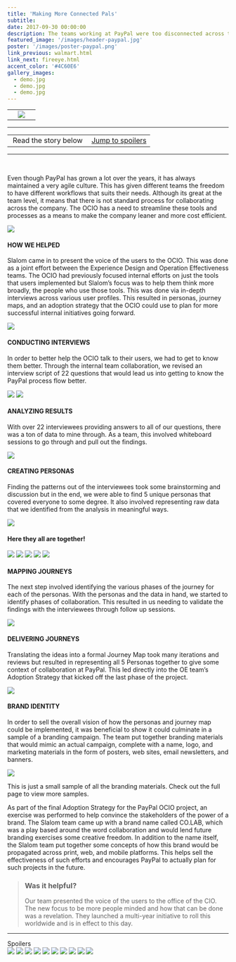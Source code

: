 ```yaml
---
title: 'Making More Connected Pals'
subtitle: 
date: 2017-09-30 00:00:00
description: The teams working at PayPal were too disconnected across the company. Every team used different tools to collaborate and this made cross-functional teams splinter. In order for PayPal to grow more effieicently, a standard had to be set.
featured_image: '/images/header-paypal.jpg'
poster: '/images/poster-paypal.png'
link_previous: walmart.html
link_next: fireeye.html
accent_color: '#4C60E6'
gallery_images:
  - demo.jpg
  - demo.jpg
  - demo.jpg
---
```


<table>

<tr>

<td><a href="facebook.html"><i class="fas fa-chevron-left"></i></a></td>
<td><img src="../images/story-poster-paypal.png"></td>
<td><a href="vudu.html"><i class="fas fa-chevron-right"></i></a></td>

</tr>

</table>

<hr>
<table class="post-navigation">

<tr>

<td><i class="fab fa-readme"></i> &nbsp;Read the story below</td>
<td><i class="fas fa-angle-double-down"></i> &nbsp;<a href="https://www.screenplay.design/project/paypal.html#spoilers" target="_self">Jump to spoilers</a> </td>

</tr>

</table>
<hr>
<div class="spacer">&nbsp;</div>

Even though PayPal has grown a lot over the years, it has always maintained a very agile culture. This has given different teams the freedom to have different workflows that suits their needs. Although its great at the team level, it means that there is not standard process for collaborating across the company. The OCIO has a need to streamline these tools and processes as a means to make the company leaner and more cost efficient.

<img src="../images/story-paypal-1.png">

#### HOW WE HELPED
Slalom came in to present the voice of the users to the OCIO. This was done as a joint effort between the Experience Design and Operation Effectiveness teams. The OCIO had previously focused internal efforts on just the tools that users implemented but Slalom’s focus was to help them think more broadly, the people who use those tools. This was done via in-depth interviews across various user profiles. This resulted in personas, journey maps, and an adoption strategy that the OCIO could use to plan for more successful internal initiatives going forward.

<img src="../images/story-paypal-2.jpg">

#### CONDUCTING INTERVIEWS
In order to better help the OCIO talk to their users, we had to get to know them better. Through the internal team collaboration, we revised an interview script of 22 questions that would lead us into getting to know the PayPal process flow better.

<div class="gallery" data-columns="2">
<img src="../images/story-paypal-3a.jpg">
<img src="../images/story-paypal-3b.png">
</div>

#### ANALYZING RESULTS
With over 22 interviewees providing answers to all of our questions, there was a ton of data to mine through. As a team, this involved whiteboard sessions to go through and pull out the findings.


<img src="../images/story-paypal-4.png">
</div>

#### CREATING PERSONAS
Finding the patterns out of the interviewees took some brainstorming and discussion but in the end, we were able to find 5 unique personas that covered everyone to some degree. It also involved representing raw data that we identified from the analysis in meaningful ways.

<img src="../images/story-paypal-5a.png">

#### Here they all are together!
<div class="gallery" data-columns="5">
<img src="../images/story-paypal-persona-bill.png">
<img src="../images/story-paypal-persona-sarah.png">
<img src="../images/story-paypal-persona-rahul.png">
<img src="../images/story-paypal-persona-sam.png">
<img src="../images/story-paypal-persona-maya.png">
</div>

#### MAPPING JOURNEYS
The next step involved identifying the various phases of the journey for each of the personas. With the personas and the data in hand, we started to identify phases of collaboration. This resulted in us needing to validate the findings with the interviewees through follow up sessions.

<img src="../images/story-paypal-6.png">

#### DELIVERING JOURNEYS
Translating the ideas into a formal Journey Map took many iterations and reviews but resulted in representing all 5 Personas together to give some context of collaboration at PayPal. This led directly into the OE team’s Adoption Strategy that kicked off the last phase of the project.

<img src="../images/story-paypal-7.png">

#### BRAND IDENTITY
In order to sell the overall vision of how the personas and journey map could be implemented, it was beneficial to show it could culminate in a sample of a branding campaign. The team put together branding materials that would mimic an actual campaign, complete with a name, logo, and marketing materials in the form of posters, web sites, email newsletters, and banners.

<img src="../images/story-paypal-8.png">

This is just a small sample of all the branding materials. Check out the full page to view more samples.

As part of the final Adoption Strategy for the PayPal OCIO project, an exercise was performed to help convince the stakeholders of the power of a brand. The Slalom team came up with a brand name called CO.LAB, which was a play based around the word collaboration and would lend future branding exercises some creative freedom. In addition to the name itself, the Slalom team put together some concepts of how this brand would be propagated across print, web, and mobile platforms. This helps sell the effectiveness of such efforts and encourages PayPal to actually plan for such projects in the future.


> <h3>Was it helpful?</h3> Our team presented the voice of the users to the office of the CIO. The new focus to be more people minded and how that can be done was a revelation. They launched a multi-year initiative to roll this worldwide and is in effect to this day.

<hr>
<a id="spoilers">Spoilers</a>
<div class="gallery" data-columns="3">
<img src="../images/story-paypal-4.png">
<img src="../images/story-paypal-5a.png">
<img src="../images/story-paypal-persona-bill.png">
<img src="../images/story-paypal-persona-sarah.png">
<img src="../images/story-paypal-persona-rahul.png">
<img src="../images/story-paypal-persona-sam.png">
<img src="../images/story-paypal-persona-maya.png">
<img src="../images/story-paypal-6.png">
<img src="../images/story-paypal-7.png">
<img src="../images/story-paypal-8.png">
</div>